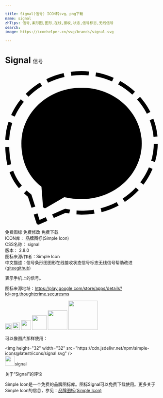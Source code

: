 ```yaml
---

title: Signal(信号) ICON转svg、png下载
name: signal
zhTips: 信号,条形图,图形,在线,接收,状态,信号标志,无线信号
search: 
image: https://iconhelper.cn/svg/brands/signal.svg

---
```


# Signal  <small style="font-size: 60%;font-weight: 100">信号</small>

<div id="svg" class="svg-wrap">
<svg role="img" viewBox="0 0 24 24" xmlns="http://www.w3.org/2000/svg"><title>Signal icon</title><path d="M12.012 2.598c-5.22 0-9.452 3.9-9.452 8.709 0 3.016 1.219 5.301 3.155 6.774H5.71l.234 3.042v.004c0 .017 0 .031.004.046v.006c.024.144.15.255.301.255.053 0 .1-.015.144-.035l.011-.008L9.3 19.717c.854.196 1.767.299 2.71.299 5.22 0 9.452-3.899 9.452-8.71 0-4.81-4.233-8.709-9.454-8.709l.004.001zM10.39.72c.525-.065 1.061-.104 1.605-.104.38 0 .75.02 1.119.052l.057-.614C12.781.019 12.392 0 11.997 0c-.57 0-1.135.036-1.691.109l.083.612.001-.001zm3.797.094c.915.165 1.785.436 2.61.795l.252-.567c-.132-.056-.263-.112-.397-.165-.762-.3-1.551-.524-2.355-.671l-.11.608zm9.169 10.556c-.015.915-.155 1.806-.405 2.655l.59.175c.267-.903.416-1.854.431-2.831l-.616.001zM6.745 1.814c.811-.389 1.678-.698 2.586-.902L9.196.308c-.631.141-1.251.329-1.853.569-.297.117-.586.245-.867.381l.269.556zm13.65 1.399c-.706-.649-1.485-1.207-2.329-1.673l-.311.541c.811.445 1.561.981 2.224 1.596l.416-.462v-.002zm-5.244 18.838c.945-.24 1.845-.591 2.686-1.03l-.315-.533c-.786.413-1.631.738-2.521.967l.15.596zM3.677 4.005c.63-.638 1.347-1.2 2.13-1.675l-.327-.529c-.698.422-1.35.914-1.945 1.473-.102.094-.2.191-.3.289l.439.441.003.001zm19.48 11.28l-.568-.236c-.349.833-.803 1.614-1.354 2.332l.495.369c.577-.758 1.061-1.586 1.424-2.465h.003zM20.726 4.433c.606.675 1.122 1.425 1.534 2.228l.555-.275c-.435-.852-.979-1.645-1.627-2.366l-.465.413h.003zm2.554 3.003l-.568.244c.313.828.521 1.703.604 2.61l.615-.061c-.088-.956-.305-1.892-.651-2.793zM6.386 22.849l-.969.425-.332-1.025-.585.19.438 1.347c.029.083.09.151.167.188.041.017.083.026.126.026s.084-.009.123-.026l1.283-.563-.251-.562zm3.823-1.193c-.078-.016-.157-.027-.237-.041l-.465-.079c-.061-.009-.12 0-.172.023l-1.951.853.271.554 1.845-.803c.125.021.25.041.371.059.068.017.139.026.209.038l.129-.604zm3.728.02c-.633.104-1.281.156-1.942.156-.273 0-.525-.015-.772-.038l-.019.615c.251.024.511.04.791.04.698 0 1.383-.058 2.048-.166l-.104-.606-.002-.001zM1.517 7.116c.37-.825.852-1.598 1.425-2.302l-.47-.407c-.61.745-1.116 1.557-1.508 2.427l-.01.021.563.261zM20.532 18.21c-.612.651-1.31 1.229-2.07 1.728l.339.515c.806-.524 1.541-1.14 2.19-1.829l-.459-.414zM.97 14.551c-.188-.796-.293-1.676-.323-2.671H.031c.03 1.071.145 2.005.345 2.843l.594-.172zM.538 7.925c-.297.91-.468 1.853-.51 2.813l.615.03c.042-.923.209-1.816.487-2.662l-.592-.181zm4.199 13.26l-.59-1.815c-.02-.06-.056-.109-.105-.147-.232-.182-.449-.366-.66-.558l-.422.446c.194.184.408.362.629.541l.561 1.717.587-.184zm-2.105-3.292c-.591-.691-1.037-1.449-1.355-2.315l-.573.229c.041.107.083.216.126.322.33.796.771 1.509 1.342 2.175l.46-.411z"/></svg>
</div>
<detail full-name='signal'></detail>

<div class="detail-page">
<p>
<span><span class="badge-success badge">免费图标</span> <span class="badge-success badge">免费修改</span>  <span class="badge-success badge">免费下载</span> </span>
<br/>
<span>
ICON库：
<span class="badge-secondary badge">品牌图标(Simple Icon)</span> 
</span>
<br/>
<span>
CSS名称：
<span class="badge-secondary badge">signal</span> 
</span>

<br/>
<span>
版本：
<span class="badge-secondary badge">2.8.0</span> 
</span>
<br/>
<span>图标来源/作者：<span class="badge-light badge">Simple Icon</span></span> 
<br/>
<span class="zh-detail">中文描述：<span class="badge-primary badge">信号</span><span class="badge-primary badge">条形图</span><span class="badge-primary badge">图形</span><span class="badge-primary badge">在线</span><span class="badge-primary badge">接收</span><span class="badge-primary badge">状态</span><span class="badge-primary badge">信号标志</span><span class="badge-primary badge">无线信号</span><span class="help-link"><span>帮助改进</span>(<a href="https://gitee.com/liuwave/icon-helper/edit/master/json/brands/signal.json" target="_blank" rel="noopener noreferrer">gitee</a><a href="https://github.com/liuwave/icon-helper/edit/master/json/brands/signal.json" target="_blank" rel="noopener noreferrer">github</a></span>)</span><br/>
</p>
</div><div class="description description alert alert-light"><p>表示手机上的信号。</p><p>图标来源地址：<a href="https://play.google.com/store/apps/details?id=org.thoughtcrime.securesms" target="_blank" rel="noopener noreferrer">https://play.google.com/store/apps/details?id=org.thoughtcrime.securesms</a></p></div>
<div class="alert alert-dark">
<img height="21" width="21" src="https://cdn.jsdelivr.net/npm/simple-icons@latest/icons/signal.svg" />
<img height="24" width="24" src="https://cdn.jsdelivr.net/npm/simple-icons@latest/icons/signal.svg" />
<img height="32" width="32" src="https://cdn.jsdelivr.net/npm/simple-icons@latest/icons/signal.svg" />
<img height="48" width="48" src="https://cdn.jsdelivr.net/npm/simple-icons@latest/icons/signal.svg" />
<img height="64" width="64" src="https://cdn.jsdelivr.net/npm/simple-icons@latest/icons/signal.svg" />
<img height="96" width="96" src="https://cdn.jsdelivr.net/npm/simple-icons@latest/icons/signal.svg" />

</div>
<div>
  <p>可以像图片那样使用：    
  </p>
  <div class="alert alert-primary" style="font-size: 14px">
    &lt;img height="32" width="32" src="https://cdn.jsdelivr.net/npm/simple-icons@latest/icons/signal.svg" /&gt;
    <copy-btn content='<img height="32" width="32" src="https://cdn.jsdelivr.net/npm/simple-icons@latest/icons/signal.svg" />'></copy-btn>
  </div>
  <div class="alert alert-secondary">
    <img height="32" width="32" src="https://cdn.jsdelivr.net/npm/simple-icons@latest/icons/signal.svg" />signal
    <copy-btn content="signal" btn-title="复制图标名称"></copy-btn>
  </div>
</div>

<Vssue title="关于“Signal”的评论" >关于“Signal”的评论</Vssue>


<div><p>Simple Icon是一个免费的品牌图标库。图标Signal可以免费下载使用。更多关于  Simple Icon的信息，参见：<a target="_blank" href="https://iconhelper.cn/brands.html">品牌图标(Simple Icon)</a>
</p></div>
